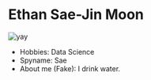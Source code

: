 # Ethan Sae-Jin Moon

![yay](https://images.unsplash.com/vector-1739803316215-6edf1a5b09c9?w=700&auto=format&fit=crop&q=60&ixlib=rb-4.1.0&ixid=M3wxMjA3fDB8MHxzZWFyY2h8MTR8fGhhcHB5fGVufDB8fDB8fHwy)

- Hobbies: Data Science
- Spyname: Sae
- About me (Fake): I drink water.
